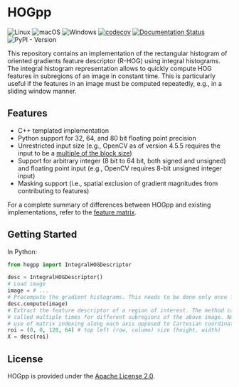 # HOGpp

![Linux](https://github.com/sergiud/hogpp/actions/workflows/linux.yml/badge.svg)
![macOS](https://github.com/sergiud/hogpp/actions/workflows/macos.yml/badge.svg)
![Windows](https://github.com/sergiud/hogpp/actions/workflows/windows.yml/badge.svg)
[![codecov](https://codecov.io/gh/sergiud/hogpp/branch/master/graph/badge.svg?token=PQ3WKQGKC4)](https://codecov.io/gh/sergiud/hogpp)
[![Documentation Status](https://readthedocs.org/projects/hogpp/badge/?version=latest)](https://hogpp.readthedocs.io/en/latest/?badge=latest)
![PyPI - Version](https://img.shields.io/pypi/v/hogpp)

This repository contains an implementation of the rectangular histogram of
oriented gradients feature descriptor (R-HOG) using integral histograms. The
integral histogram representation allows to quickly compute HOG features in
subregions of an image in constant time. This is particularly useful if the
features in an image must be computed repeatedly, e.g., in a sliding window
manner.

## Features

* C++ templated implementation
* Python support for 32, 64, and 80 bit floating point precision
* Unrestricted input size (e.g., OpenCV as of version 4.5.5 requires the input
  to be a [multiple of the block
  size](https://github.com/opencv/opencv/blob/5f249a3e67bfe3627e184bf5535da64daeaeb1c8/modules/objdetect/src/hog.cpp#L95-L96))
* Support for arbitrary integer (8 bit to 64 bit, both signed and unsigned) and
  floating point input (e.g., OpenCV requires 8-bit unsigned integer input)
* Masking support (i.e., spatial exclusion of gradient magnitudes from
  contributing to features)

For a complete summary of differences between HOGpp and existing
implementations, refer to the [feature
matrix](https://hogpp.readthedocs.io/en/latest/index.html#comparison-to-existing-libraries).

## Getting Started

In Python:

```python
from hogpp import IntegralHOGDescriptor

desc = IntegralHOGDescriptor()
# Load image
image = # ...
# Precompute the gradient histograms. This needs to be done only once for each image.
desc.compute(image)
# Extract the feature descriptor of a region of interest. The method can be
# called multiple times for different subregions of the above image. Note the
# use of matrix indexing along each axis opposed to Cartesian coordinates.
roi = (0, 0, 128, 64) # top left (row, column) size (height, width)
X = desc(roi)
```

## License

HOGpp is provided under the [Apache License 2.0](http://www.apache.org/licenses/LICENSE-2.0).
